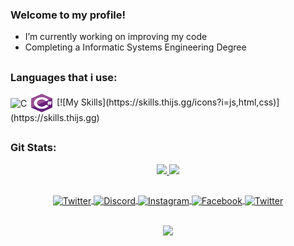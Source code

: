 ### Welcome to my profile!
- I’m currently working on improving my code
- Completing a Informatic Systems Engineering Degree

##

### Languages that i use:
<div style="display: inline_block">
  <img align="center" alt="C" height="30" width="40" src="https://cdn.jsdelivr.net/gh/devicons/devicon/icons/c/c-original.svg">
  <img align="center" alt="Csharp" height="30" width="40" src="https://raw.githubusercontent.com/devicons/devicon/master/icons/csharp/csharp-original.svg">
  [![My Skills](https://skills.thijs.gg/icons?i=js,html,css)](https://skills.thijs.gg)
</div>

##

### Git Stats:
<div align="center">
  <a href="https://github.com/Presentation12">
  <img height="180em" src="https://github-readme-stats.vercel.app/api?username=Presentation12&show_icons=true&theme=great-gatsby&include_all_commits=true&count_private=true"/>
  <img height="180em" src="https://github-readme-stats.vercel.app/api/top-langs/?username=Presentation12&layout=compact&langs_count=7&theme=great-gatsby"/>
</div>
  
  ## 
  <div style="display: inline_block" align="center">
    <a href="https://www.linkedin.com/in/joão-apresentação-14b262225/" target="_blank"><img align="center" alt="Twitter" src="https://img.shields.io/badge/LinkedIn-0077B5?style=for-the-badge&logo=linkedin&logoColor=white">
       <a href="https://discordapp.com/users/628950263218176001" target="_blank"><img align="center" alt="Discord" src="https://img.shields.io/badge/Discord-7289DA?style=for-the-badge&logo=discord&logoColor=white">
  <a href="https://www.instagram.com/joaocosta.12/" target="_blank"><img align="center" alt="Instagram"
 src="https://img.shields.io/badge/Instagram-E4405F?style=for-the-badge&logo=instagram&logoColor=white" target="_blank">
  <a href="https://www.facebook.com/joaoapresentacao.apresentacao" target="_blank"><img align="center" alt="Facebook" src="https://img.shields.io/badge/Facebook-1877F2?style=for-the-badge&logo=facebook&logoColor=white" target="_blank">
      <a href="https://twitter.com/joaocosta_12" target="_blank"><img align="center" alt="Twitter" src="https://img.shields.io/badge/Twitter-1DA1F2?style=for-the-badge&logo=twitter&logoColor=white">
     
</div>
  
  ##    
  <div align="center">
    <img align="center" src="https://64.media.tumblr.com/39b972eb2556b424795aa7e1d4c9807d/tumblr_myhza84kXR1r3sabqo6_500.gif"/>
  </div>
